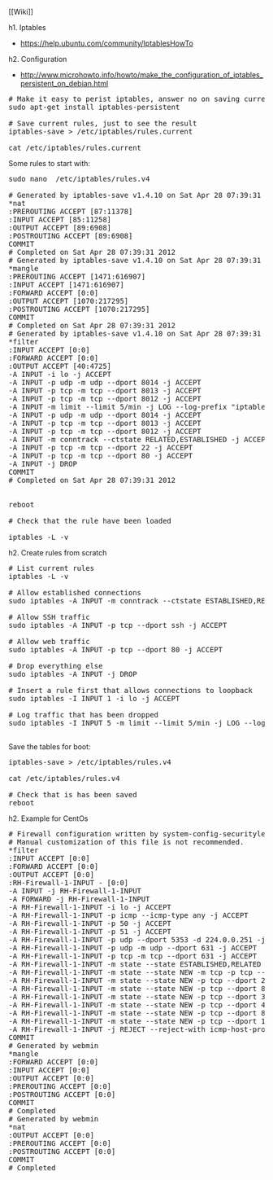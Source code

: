[[Wiki]]

h1. Iptables


* https://help.ubuntu.com/community/IptablesHowTo

h2. Configuration


* http://www.microhowto.info/howto/make_the_configuration_of_iptables_persistent_on_debian.html

<pre>
# Make it easy to perist iptables, answer no on saving current iptables
sudo apt-get install iptables-persistent

# Save current rules, just to see the result
iptables-save > /etc/iptables/rules.current

cat /etc/iptables/rules.current
</pre>

Some rules to start with:
<pre>
sudo nano  /etc/iptables/rules.v4

# Generated by iptables-save v1.4.10 on Sat Apr 28 07:39:31 2012
*nat
:PREROUTING ACCEPT [87:11378]
:INPUT ACCEPT [85:11258]
:OUTPUT ACCEPT [89:6908]
:POSTROUTING ACCEPT [89:6908]
COMMIT
# Completed on Sat Apr 28 07:39:31 2012
# Generated by iptables-save v1.4.10 on Sat Apr 28 07:39:31 2012
*mangle
:PREROUTING ACCEPT [1471:616907]
:INPUT ACCEPT [1471:616907]
:FORWARD ACCEPT [0:0]
:OUTPUT ACCEPT [1070:217295]
:POSTROUTING ACCEPT [1070:217295]
COMMIT
# Completed on Sat Apr 28 07:39:31 2012
# Generated by iptables-save v1.4.10 on Sat Apr 28 07:39:31 2012
*filter
:INPUT ACCEPT [0:0]
:FORWARD ACCEPT [0:0]
:OUTPUT ACCEPT [40:4725]
-A INPUT -i lo -j ACCEPT 
-A INPUT -p udp -m udp --dport 8014 -j ACCEPT 
-A INPUT -p tcp -m tcp --dport 8013 -j ACCEPT 
-A INPUT -p tcp -m tcp --dport 8012 -j ACCEPT 
-A INPUT -m limit --limit 5/min -j LOG --log-prefix "iptables denied: " --log-level 7 
-A INPUT -p udp -m udp --dport 8014 -j ACCEPT 
-A INPUT -p tcp -m tcp --dport 8013 -j ACCEPT 
-A INPUT -p tcp -m tcp --dport 8012 -j ACCEPT 
-A INPUT -m conntrack --ctstate RELATED,ESTABLISHED -j ACCEPT 
-A INPUT -p tcp -m tcp --dport 22 -j ACCEPT 
-A INPUT -p tcp -m tcp --dport 80 -j ACCEPT 
-A INPUT -j DROP 
COMMIT
# Completed on Sat Apr 28 07:39:31 2012


reboot

# Check that the rule have been loaded

iptables -L -v
</pre>


h2. Create rules from scratch

<pre>
# List current rules
iptables -L -v

# Allow established connections
sudo iptables -A INPUT -m conntrack --ctstate ESTABLISHED,RELATED -j ACCEPT

# Allow SSH traffic
sudo iptables -A INPUT -p tcp --dport ssh -j ACCEPT

# Allow web traffic
sudo iptables -A INPUT -p tcp --dport 80 -j ACCEPT

# Drop everything else
sudo iptables -A INPUT -j DROP

# Insert a rule first that allows connections to loopback
sudo iptables -I INPUT 1 -i lo -j ACCEPT

# Log traffic that has been dropped
sudo iptables -I INPUT 5 -m limit --limit 5/min -j LOG --log-prefix "iptables denied: " --log-level 7

</pre>


Save the tables for boot:
<pre>
iptables-save > /etc/iptables/rules.v4

cat /etc/iptables/rules.v4

# Check that is has been saved
reboot
</pre>

h2. Example for CentOs

<pre>
# Firewall configuration written by system-config-securitylevel
# Manual customization of this file is not recommended.
*filter
:INPUT ACCEPT [0:0]
:FORWARD ACCEPT [0:0]
:OUTPUT ACCEPT [0:0]
:RH-Firewall-1-INPUT - [0:0]
-A INPUT -j RH-Firewall-1-INPUT
-A FORWARD -j RH-Firewall-1-INPUT
-A RH-Firewall-1-INPUT -i lo -j ACCEPT
-A RH-Firewall-1-INPUT -p icmp --icmp-type any -j ACCEPT
-A RH-Firewall-1-INPUT -p 50 -j ACCEPT
-A RH-Firewall-1-INPUT -p 51 -j ACCEPT
-A RH-Firewall-1-INPUT -p udp --dport 5353 -d 224.0.0.251 -j ACCEPT
-A RH-Firewall-1-INPUT -p udp -m udp --dport 631 -j ACCEPT
-A RH-Firewall-1-INPUT -p tcp -m tcp --dport 631 -j ACCEPT
-A RH-Firewall-1-INPUT -m state --state ESTABLISHED,RELATED -j ACCEPT
-A RH-Firewall-1-INPUT -m state --state NEW -m tcp -p tcp --dport 22 -j ACCEPT
-A RH-Firewall-1-INPUT -m state --state NEW -p tcp --dport 25 -j ACCEPT
-A RH-Firewall-1-INPUT -m state --state NEW -p tcp --dport 81 -j ACCEPT
-A RH-Firewall-1-INPUT -m state --state NEW -p tcp --dport 389 -j ACCEPT
-A RH-Firewall-1-INPUT -m state --state NEW -p tcp --dport 443 -j ACCEPT
-A RH-Firewall-1-INPUT -m state --state NEW -p tcp --dport 8000 -j ACCEPT
-A RH-Firewall-1-INPUT -m state --state NEW -p tcp --dport 10000 -j ACCEPT
-A RH-Firewall-1-INPUT -j REJECT --reject-with icmp-host-prohibited
COMMIT
# Generated by webmin
*mangle
:FORWARD ACCEPT [0:0]
:INPUT ACCEPT [0:0]
:OUTPUT ACCEPT [0:0]
:PREROUTING ACCEPT [0:0]
:POSTROUTING ACCEPT [0:0]
COMMIT
# Completed
# Generated by webmin
*nat
:OUTPUT ACCEPT [0:0]
:PREROUTING ACCEPT [0:0]
:POSTROUTING ACCEPT [0:0]
COMMIT
# Completed



</pre>
